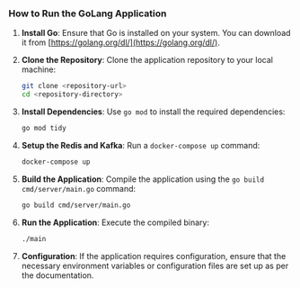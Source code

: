 ### How to Run the GoLang Application

1. **Install Go**: Ensure that Go is installed on your system. You can download it from [https://golang.org/dl/](https://golang.org/dl/).

2. **Clone the Repository**: Clone the application repository to your local machine:
    ```bash
    git clone <repository-url>
    cd <repository-directory>
    ```

3. **Install Dependencies**: Use `go mod` to install the required dependencies:
    ```bash
    go mod tidy
    ```

4. **Setup the Redis and Kafka**: Run a `docker-compose up` command:
    ```bash
    docker-compose up
    ```

5. **Build the Application**: Compile the application using the `go build cmd/server/main.go` command:
    ```bash
    go build cmd/server/main.go
    ```

6. **Run the Application**: Execute the compiled binary:
    ```bash
    ./main
    ```

7. **Configuration**: If the application requires configuration, ensure that the necessary environment variables or configuration files are set up as per the documentation.